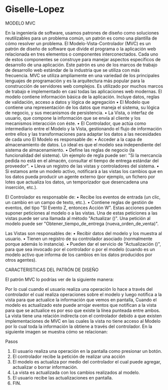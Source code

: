 # Giselle-Lopez

MODELO MVC

En la ingeniería de software, usamos patrones de diseño como soluciones reutilizables para un problema común, un patrón es como una plantilla de cómo resolver un problema. 
El Modelo-Vista-Controlador (MVC) es un patrón de diseño de software que divide el programa o la aplicación web relacionada en tres elementos o componentes interconectados. Cada uno de estos componentes se construye para manejar aspectos específicos de desarrollo de una aplicación. Este patrón es uno de los marcos de trabajo de desarrollo web estándar de la industria que se utiliza con más frecuencia. 
MVC se utiliza ampliamente en una variedad de los principales lenguajes de programación y es la arquitectura más popular para la construcción de servidores web complejos. Es utilizado por muchos marcos de trabajo e implementado en casi todas las aplicaciones web modernas. 
El modelo contiene información básica de la aplicación. Incluye datos, reglas de validación, acceso a datos y lógica de agregación
•	El Modelo que contiene una representación de los datos que maneja el sistema, su lógica de negocio, y sus mecanismos de persistencia.
•	La Vista, o interfaz de usuario, que compone la información que se envía al cliente y los mecanismos interacción con éste.
•	El Controlador, que actúa como intermediario entre el Modelo y la Vista, gestionando el flujo de información entre ellos y las transformaciones para adaptar los datos a las necesidades de cada uno
El Modelo es responsable de:
•	Acceder a la capa de almacenamiento de datos. Lo ideal es que el modelo sea independiente del sistema de almacenamiento.
•	Define las reglas de negocio (la funcionalidad del sistema). Un ejemplo de regla puede ser: "Si la mercancía pedida no está en el almacén, consultar el tiempo de entrega estándar del proveedor".
•	Lleva un registro de las vistas y controladores del sistema.
•	Si estamos ante un modelo activo, notificará a las vistas los cambios que en los datos pueda producir un agente externo (por ejemplo, un fichero por lotes  que actualiza los datos, un temporizador que desencadena una inserción, etc.).

El Controlador es responsable de:
•	 Recibe los eventos de entrada (un clic, un cambio en un campo de texto, etc.).
•	Contiene reglas de gestión de eventos, del tipo "SI Evento Z, entonces Acción W". Estas acciones pueden suponer peticiones al modelo o a las vistas. Una de estas peticiones a las vistas puede ser una llamada al método "Actualizar ()". Una petición al modelo puede ser "Obtener_tiempo_de_entrega (nueva_orden_de_venta)". 

Las Vistas son responsables de:
•	Recibir datos del modelo y los muestra al usuario.
•	Tienen un registro de su controlador asociado (normalmente porque además lo instancia).
•	Pueden dar el servicio de "Actualización ()", para que sea invocado por el controlador o por el modelo (cuando es un modelo activo que informa de los cambios en los datos producidos por otros agentes).

CARACTERISTICAS DEL PATRÓN DE DISEÑO

El patrón MVC lo podrías ver de la siguiente manera:

 
Por lo cual cuando el usuario realiza una operación lo hace a través del controlador el cual realiza operaciones sobre el modelo y luego notifica a la vista para que actualice la información que vemos en pantalla, Cuando el modelo es actualizado este puede arrojar eventos que notifican a la vista para que se actualice es por eso que existe la línea punteada entre ambos.
La vista tiene una relación indirecta con el controlador debido a que existen implementaciones de MVC en las cuales la vista no tiene acceso al Modelo por lo cual toda la información la obtiene a través del controlador.
En la siguiente imagen se muestra cómo se relacionan:
 
Pasos
1.	El usuario realiza una operación en la pantalla como presionar un botón.
2.	El controlador recibe la petición de realizar una acción
3.	El modelo es actualiza por medio del controlador el cual puede agregar, actualizar o borrar información.
4.	La vista es actualizada con los cambios realizados al modelo.
5.	El usuario recibe las actualizaciones en pantalla.
6.	FIN.

